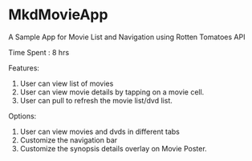 # MkdMovieApp

A Sample App for Movie List and Navigation using Rotten Tomatoes API

Time Spent : 8 hrs

Features: 
1. User can view list of movies
2. User can view movie details by tapping on a movie cell.
3. User can pull to refresh the movie list/dvd list.

Options:
1. User can view movies and dvds in different tabs
2. Customize the navigation bar
3. Customize the synopsis details overlay on Movie Poster.


